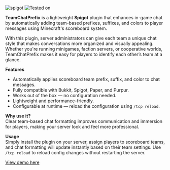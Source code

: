 ![spigot](https://cdn.modrinth.com/data/cached_images/dd8dc5771991aca45c09549299ab8b025d09c5a6_0.webp)
![Tested on](https://cdn.modrinth.com/data/cached_images/ba7d32a15102ed8cec040f3b1b3ed4bd3a12fecf_0.webp)

**TeamChatPrefix** is a lightweight **Spigot** plugin that enhances in-game chat by automatically adding team-based prefixes, suffixes, and colors to player messages using Minecraft's scoreboard system.

With this plugin, server administrators can give each team a unique chat style that makes conversations more organized and visually appealing. Whether you're running minigames, faction servers, or cooperative worlds, TeamChatPrefix makes it easy for players to identify each other’s team at a glance.

**Features**
- Automatically applies scoreboard team prefix, suffix, and color to chat messages.
- Fully compatible with Bukkit, Spigot, Paper, and Purpur.
- Works out of the box — no configuration needed.
- Lightweight and performance-friendly.
- Configurable at runtime — reload the configuration using `/tcp reload`.

**Why use it?**  
Clear team-based chat formatting improves communication and immersion for players, making your server look and feel more professional.

**Usage**  
Simply install the plugin on your server, assign players to scoreboard teams, and chat formatting will update instantly based on their team settings. Use `/tcp reload` to reload config changes without restarting the server.

<a href="https://www.youtube-nocookie.com/embed/u448Dp13wH0">View demo here</a>
